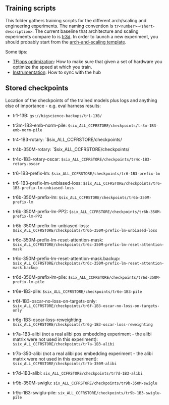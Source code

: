 ## Training scripts

This folder gathers training scripts for the different arch/scaling and engineering experiments. The naming convention is `tr<number>-<short-description>`. The current baseline that architecture and scaling experiments compare to is [tr3d](https://github.com/bigscience-workshop/bigscience/blob/master/train/tr3-1B3-baseline/tr3d-1B3-more-warmup.slurm). In order to launch a new experiment, you should probably start from the [arch-and-scaling template](https://github.com/bigscience-workshop/bigscience/blob/master/train/arch-and-scaling-template.slurm).

Some tips:
 - [TFlops optimization](https://github.com/bigscience-workshop/bigscience/blob/master/train/tflops_optimization.md): How to make sure that given a set of hardware you optimize the speed at which you train.
 - [Instrumentation](https://github.com/bigscience-workshop/bigscience/blob/master/tools/README.md): How to sync with the hub

## Stored checkpoints

Location of the checkpoints of the trained models plus logs and anything else of importance - e.g. eval harness results:

- tr1-13B: `gs://bigscience-backups/tr1-13B/`

- tr3m-1B3-emb-norm-pile: `$six_ALL_CCFRSTORE/checkpoints/tr3m-1B3-emb-norm-pile`

- tr4-1B3-rotary: `$six_ALL_CCFRSTORE/checkpoints/
- tr4b-350M-rotary: `$six_ALL_CCFRSTORE/checkpoints/
- tr4c-1B3-rotary-oscar: `$six_ALL_CCFRSTORE/checkpoints/tr4c-1B3-rotary-oscar`

- tr6-1B3-prefix-lm: `$six_ALL_CCFRSTORE/checkpoints/tr6-1B3-prefix-lm`
- tr6-1B3-prefix-lm-unbiased-loss: `$six_ALL_CCFRSTORE/checkpoints/tr6-1B3-prefix-lm-unbiased-loss`
- tr6b-350M-prefix-lm: `$six_ALL_CCFRSTORE/checkpoints/tr6b-350M-prefix-lm`
- tr6b-350M-prefix-lm-PP2: `$six_ALL_CCFRSTORE/checkpoints/tr6b-350M-prefix-lm-PP2`
- tr6b-350M-prefix-lm-unbiased-loss: `$six_ALL_CCFRSTORE/checkpoints/tr6b-350M-prefix-lm-unbiased-loss`
- tr6c-350M-prefix-lm-reset-attention-mask: `$six_ALL_CCFRSTORE/checkpoints/tr6c-350M-prefix-lm-reset-attention-mask`
- tr6c-350M-prefix-lm-reset-attention-mask.backup: `$six_ALL_CCFRSTORE/checkpoints/tr6c-350M-prefix-lm-reset-attention-mask.backup`
- tr6d-350M-prefix-lm-pile: `$six_ALL_CCFRSTORE/checkpoints/tr6d-350M-prefix-lm-pile`
- tr6e-1B3-pile: `$six_ALL_CCFRSTORE/checkpoints/tr6e-1B3-pile`
- tr6f-1B3-oscar-no-loss-on-targets-only: `$six_ALL_CCFRSTORE/checkpoints/tr6f-1B3-oscar-no-loss-on-targets-only`
- tr6g-1B3-oscar-loss-reweighting: `$six_ALL_CCFRSTORE/checkpoints/tr6g-1B3-oscar-loss-reweighting`

- tr7a-1B3-alibi (not a real alibi pos embedding experiment - the alibi matrix were not used in this experiment): `$six_ALL_CCFRSTORE/checkpoints/tr7a-1B3-alibi`
- tr7b-350-alibi (not a real alibi pos embedding experiment - the alibi matrix were not used in this experiment): `$six_ALL_CCFRSTORE/checkpoints/tr7b-350M-alibi`
- tr7d-1B3-alibi: `six_ALL_CCFRSTORE/checkpoints/tr7d-1B3-alibi`

- tr9b-350M-swiglu: `six_ALL_CCFRSTORE/checkpoints/tr9b-350M-swiglu`
- tr9c-1B3-swiglu-pile: `six_ALL_CCFRSTORE/checkpoints/tr9b-1B3-swiglu-pile`
